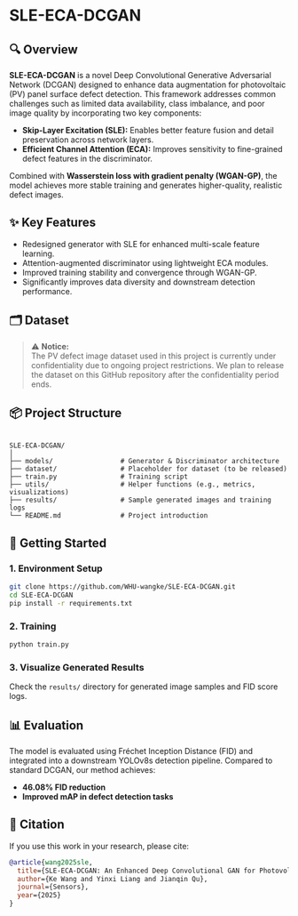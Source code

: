 # SLE-ECA-DCGAN

## 🔍 Overview

**SLE-ECA-DCGAN** is a novel Deep Convolutional Generative Adversarial Network (DCGAN) designed to enhance data augmentation for photovoltaic (PV) panel surface defect detection. This framework addresses common challenges such as limited data availability, class imbalance, and poor image quality by incorporating two key components:

- **Skip-Layer Excitation (SLE):** Enables better feature fusion and detail preservation across network layers.
- **Efficient Channel Attention (ECA):** Improves sensitivity to fine-grained defect features in the discriminator.

Combined with **Wasserstein loss with gradient penalty (WGAN-GP)**, the model achieves more stable training and generates higher-quality, realistic defect images.

## ✨ Key Features

- Redesigned generator with SLE for enhanced multi-scale feature learning.
- Attention-augmented discriminator using lightweight ECA modules.
- Improved training stability and convergence through WGAN-GP.
- Significantly improves data diversity and downstream detection performance.

## 🗂 Dataset

> ⚠️ **Notice:**  
The PV defect image dataset used in this project is currently under confidentiality due to ongoing project restrictions. We plan to release the dataset on this GitHub repository after the confidentiality period ends.

## 📦 Project Structure

```

SLE-ECA-DCGAN/
│
├── models/                 # Generator & Discriminator architecture
├── dataset/                # Placeholder for dataset (to be released)
├── train.py                # Training script
├── utils/                  # Helper functions (e.g., metrics, visualizations)
├── results/                # Sample generated images and training logs
└── README.md               # Project introduction

````

## 🚀 Getting Started

### 1. Environment Setup

```bash
git clone https://github.com/WHU-wangke/SLE-ECA-DCGAN.git
cd SLE-ECA-DCGAN
pip install -r requirements.txt
````

### 2. Training

```bash
python train.py
```

### 3. Visualize Generated Results

Check the `results/` directory for generated image samples and FID score logs.

## 📊 Evaluation

The model is evaluated using Fréchet Inception Distance (FID) and integrated into a downstream YOLOv8s detection pipeline. Compared to standard DCGAN, our method achieves:

* **46.08% FID reduction**
* **Improved mAP in defect detection tasks**

## 📄 Citation

If you use this work in your research, please cite:

```bibtex
@article{wang2025sle,
  title={SLE-ECA-DCGAN: An Enhanced Deep Convolutional GAN for Photovoltaic Panel Surface Defect Image Augmentation},
  author={Ke Wang and Yinxi Liang and Jianqin Qu},
  journal={Sensors},
  year={2025}
}
```






